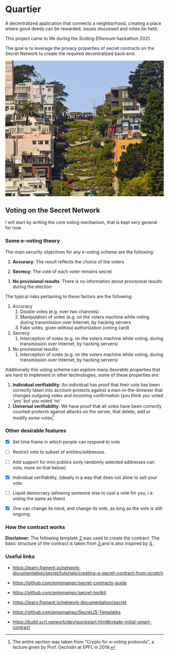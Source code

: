 # Quartier

A decentralized application that connects a neighborhood, creating a place where good deeds can be rewarded, issues discussed and votes be held.

This project came to life during the *Scaling Ethereum* hackathon 2021.

The goal is to leverage the privacy properties of secret contracts on the Secret Network to create the required decentralized back-end.

<img src="pics\4.jpg" alt="1" style="zoom:80%;" />

## Voting on the Secret Network

I will start by writing the core voting mechanism, that is kept very general for now.

### Some e-voting theory

The main security objectives for any e-voting scheme are the following:

1. **Accuracy**: The result reflects the choice of the voters

 2. **Secrecy**: The vote of each voter remains secret
 3. **No provisional results**: There is no information about provisional results during the election

The typical risks pertaining to these factors are the following:

1. Accuracy 
   1. Double votes (e.g. over two channels)
   2. Manipulation of votes (e.g. on the voters machine while voting during transmission over Internet, by hacking servers
   3. Fake votes, given without authorization (voting card)
2. Secrecy
   1. Interception of votes (e.g. on the voters machine while voting, during transmission over Internet, by hacking servers)
3. No provisional results:
   1. Interception of votes (e.g. on the voters machine while voting, during transmission over Internet, by hacking servers)

 

Additionally this voting scheme can explore many desirable properties that are hard to implement
 in other technologies, some of these properties are:

1. **Individual verifiability**: An individual has proof that their vote has been correctly taken into account-protects against a man-in-the-browser that changes outgoing votes and incoming confirmation (you think you voted ‘yes’ but you voted ‘no’
2. **Universal verifiability**: We have proof that all votes have been correctly counted-protects against attacks on the server, that delete, add or modify some votes[^1]

### Other desirable features

- [x] Set time frame in which people can respond to vote
- [ ] Restrict vote to subset of entities/addresses.
- [ ] Add  support for mini publics (only randomly selected addresses can vote, more on that below)
- [x] Individual verifiability, (ideally in a way that does not allow to sell your vote
- [ ] Liquid democracy (allowing someone else to cast a vote for you, i.e. voting the same as them)
- [x] One can change its mind, and change its vote, as long as the vote is still ongoing.



### How the contract works

**Disclaimer**: The following template [ 2 ] was used to create the contract. The basic structure of the contract is taken from [ 3 ] and is also inspired by [ 4 ].





### Useful links

- https://learn.figment.io/network-documentation/secret/tutorials/creating-a-secret-contract-from-scratch
- https://github.com/enigmampc/secret-contracts-guide
- https://github.com/enigmampc/secret-toolkit

- https://learn.figment.io/network-documentation/secret

- https://github.com/enigmampc/SecretJS-Templates

- https://build.scrt.network/dev/quickstart.html#create-initial-smart-contract






[^1]: The entire section was taken from "Crypto for e-voting protocols", a lecture given by Prof. Oechslin at EPFL in 2019.
[^2]: Image taken from https://commons.wikimedia.org/wiki/File:Lombard_Street,_San_Francisco._(Unsplash).jpg



[2]: https://github.com/enigmampc/secret-template
[3]: https://github.com/enigmampc/SecretSimpleVote
[4]: https://github.com/baedrik/SCRT-sealed-bid-auction/blob/master/src/contract.rs

